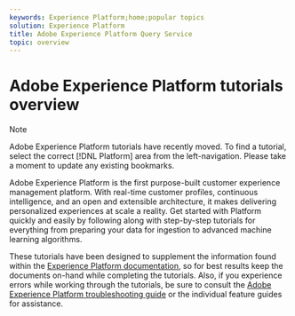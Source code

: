 ```yaml
---
keywords: Experience Platform;home;popular topics
solution: Experience Platform
title: Adobe Experience Platform Query Service
topic: overview
---
```


# Adobe Experience Platform tutorials overview

>[!NOTE]
>Adobe Experience Platform tutorials have recently moved. To find a tutorial, select the correct [!DNL Platform] area from the left-navigation. Please take a moment to update any existing bookmarks.

Adobe Experience Platform is the first purpose-built customer experience management platform. With real-time customer profiles, continuous intelligence, and an open and extensible architecture, it makes delivering personalized experiences at scale a reality. Get started with Platform quickly and easily by following along with step-by-step tutorials for everything from preparing your data for ingestion to advanced machine learning algorithms. 

These tutorials have been designed to supplement the information found within the [Experience Platform documentation](../landing/documentation/overview.md), so for best results keep the documents on-hand while completing the tutorials. Also, if you experience errors while working through the tutorials, be sure to consult the [Adobe Experience Platform troubleshooting guide](../landing/troubleshooting.md) or the individual feature guides for assistance.